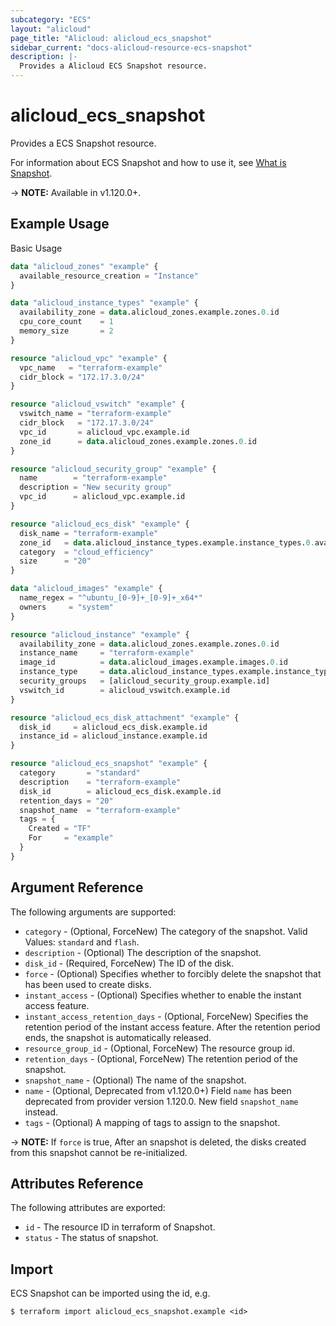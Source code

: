 ```yaml
---
subcategory: "ECS"
layout: "alicloud"
page_title: "Alicloud: alicloud_ecs_snapshot"
sidebar_current: "docs-alicloud-resource-ecs-snapshot"
description: |-
  Provides a Alicloud ECS Snapshot resource.
---
```


# alicloud\_ecs\_snapshot

Provides a ECS Snapshot resource.

For information about ECS Snapshot and how to use it, see [What is Snapshot](https://www.alibabacloud.com/help/en/doc-detail/25524.htm).

-> **NOTE:** Available in v1.120.0+.

## Example Usage

Basic Usage

```terraform
data "alicloud_zones" "example" {
  available_resource_creation = "Instance"
}

data "alicloud_instance_types" "example" {
  availability_zone = data.alicloud_zones.example.zones.0.id
  cpu_core_count    = 1
  memory_size       = 2
}

resource "alicloud_vpc" "example" {
  vpc_name   = "terraform-example"
  cidr_block = "172.17.3.0/24"
}

resource "alicloud_vswitch" "example" {
  vswitch_name = "terraform-example"
  cidr_block   = "172.17.3.0/24"
  vpc_id       = alicloud_vpc.example.id
  zone_id      = data.alicloud_zones.example.zones.0.id
}

resource "alicloud_security_group" "example" {
  name        = "terraform-example"
  description = "New security group"
  vpc_id      = alicloud_vpc.example.id
}

resource "alicloud_ecs_disk" "example" {
  disk_name = "terraform-example"
  zone_id   = data.alicloud_instance_types.example.instance_types.0.availability_zones.0
  category  = "cloud_efficiency"
  size      = "20"
}

data "alicloud_images" "example" {
  name_regex = "^ubuntu_[0-9]+_[0-9]+_x64*"
  owners     = "system"
}

resource "alicloud_instance" "example" {
  availability_zone = data.alicloud_zones.example.zones.0.id
  instance_name     = "terraform-example"
  image_id          = data.alicloud_images.example.images.0.id
  instance_type     = data.alicloud_instance_types.example.instance_types.0.id
  security_groups   = [alicloud_security_group.example.id]
  vswitch_id        = alicloud_vswitch.example.id
}

resource "alicloud_ecs_disk_attachment" "example" {
  disk_id     = alicloud_ecs_disk.example.id
  instance_id = alicloud_instance.example.id
}

resource "alicloud_ecs_snapshot" "example" {
  category       = "standard"
  description    = "terraform-example"
  disk_id        = alicloud_ecs_disk.example.id
  retention_days = "20"
  snapshot_name  = "terraform-example"
  tags = {
    Created = "TF"
    For     = "example"
  }
}

```

## Argument Reference

The following arguments are supported:

* `category` - (Optional, ForceNew) The category of the snapshot. Valid Values: `standard` and `flash`.
* `description` - (Optional) The description of the snapshot.
* `disk_id` - (Required, ForceNew) The ID of the disk.
* `force` - (Optional) Specifies whether to forcibly delete the snapshot that has been used to create disks.
* `instant_access` - (Optional) Specifies whether to enable the instant access feature.
* `instant_access_retention_days` - (Optional, ForceNew) Specifies the retention period of the instant access feature. After the retention period ends, the snapshot is automatically released.
* `resource_group_id` - (Optional, ForceNew) The resource group id.
* `retention_days` - (Optional, ForceNew) The retention period of the snapshot.
* `snapshot_name` - (Optional) The name of the snapshot.
* `name` - (Optional, Deprecated from v1.120.0+) Field `name` has been deprecated from provider version 1.120.0. New field `snapshot_name` instead. 
* `tags` - (Optional) A mapping of tags to assign to the snapshot.

-> **NOTE:** If `force` is true, After an snapshot is deleted, the disks created from this snapshot cannot be re-initialized.

## Attributes Reference

The following attributes are exported:

* `id` - The resource ID in terraform of Snapshot.
* `status` - The status of snapshot.

## Import

ECS Snapshot can be imported using the id, e.g.

```shell
$ terraform import alicloud_ecs_snapshot.example <id>
```
